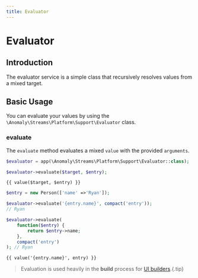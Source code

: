 ```yaml
---
title: Evaluator
---
```


# Evaluator

<div class="documentation__toc"></div>

## Introduction

The evaluator service is a simple class that recursively resolves values from a mixed target.

## Basic Usage

You can evaluate your values by using the `\Anomaly\Streams\Platform\Support\Evaluator` class.

### evaluate

The `evaluate` method evaluates a mixed `value` with the provided `arguments`.

```php
$evaluator = app(\Anomaly\Streams\Platform\Support\Evaluator::class);

$evaluator->evaluate($target, $entry);
```

```twig
{{ value($target, $entry) }}
```

```php
$entry = new Person(['name' =>'Ryan']);

$evaluator->evaluate('{entry.name}', compact('entry'));
// Ryan

$evaluator->evaluate(
    function($entry) {
        return $entry->name;
    },
    compact('entry')
); // Ryan
```

```twig
{{ value('{entry.name}', entry) }}
```

> Evaluation is used heavily in the **build** process for [UI builders](../ui).{.tip}
